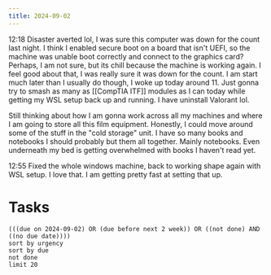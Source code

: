 ```yaml
---
title: 2024-09-02
---
```


12:18 Disaster averted lol, I was sure this computer was down for the count last night. I think I enabled secure boot on a board that isn't UEFI, so the machine was unable boot correctly and connect to the graphics card? Perhaps, I am not sure, but its chill because the machine is working again. I feel good about that, I was really sure it was down for the count. I am start much later than I usually do though, I woke up today around 11. Just gonna try to smash as many as [[CompTIA ITF]] modules as I can today while getting my WSL setup back up and running. I have uninstall Valorant lol.

Still thinking about how I am gonna work across all my machines and where I am going to store all this film equipment. Honestly, I could move around some of the stuff in the "cold storage" unit. I have so many books and notebooks I should probably but them all together. Mainly notebooks. Even underneath my bed is getting overwhelmed with books I haven't read yet. 

12:55 Fixed the whole windows machine, back to working shape again with WSL setup. I love that. I am getting pretty fast at setting that up. 

# Tasks
```tasks
(((due on 2024-09-02) OR (due before next 2 week)) OR ((not done) AND ((no due date))))
sort by urgency
sort by due
not done
limit 20
```
